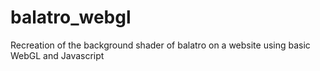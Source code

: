 # balatro_webgl
Recreation of the background shader of balatro on a website using basic WebGL and Javascript
